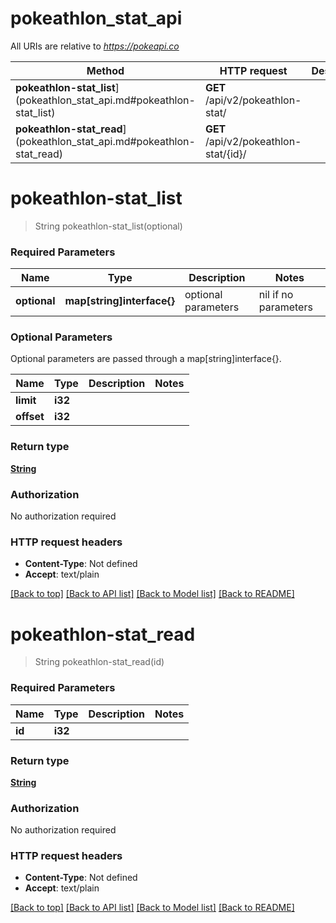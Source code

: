 # pokeathlon_stat_api

All URIs are relative to *https://pokeapi.co*

Method | HTTP request | Description
------------- | ------------- | -------------
**pokeathlon-stat_list**](pokeathlon_stat_api.md#pokeathlon-stat_list) | **GET** /api/v2/pokeathlon-stat/ | 
**pokeathlon-stat_read**](pokeathlon_stat_api.md#pokeathlon-stat_read) | **GET** /api/v2/pokeathlon-stat/{id}/ | 


# **pokeathlon-stat_list**
> String pokeathlon-stat_list(optional)


### Required Parameters

Name | Type | Description  | Notes
------------- | ------------- | ------------- | -------------
 **optional** | **map[string]interface{}** | optional parameters | nil if no parameters

### Optional Parameters
Optional parameters are passed through a map[string]interface{}.

Name | Type | Description  | Notes
------------- | ------------- | ------------- | -------------
 **limit** | **i32**|  | 
 **offset** | **i32**|  | 

### Return type

[**String**](string.md)

### Authorization

No authorization required

### HTTP request headers

 - **Content-Type**: Not defined
 - **Accept**: text/plain

[[Back to top]](#) [[Back to API list]](../README.md#documentation-for-api-endpoints) [[Back to Model list]](../README.md#documentation-for-models) [[Back to README]](../README.md)

# **pokeathlon-stat_read**
> String pokeathlon-stat_read(id)


### Required Parameters

Name | Type | Description  | Notes
------------- | ------------- | ------------- | -------------
  **id** | **i32**|  | 

### Return type

[**String**](string.md)

### Authorization

No authorization required

### HTTP request headers

 - **Content-Type**: Not defined
 - **Accept**: text/plain

[[Back to top]](#) [[Back to API list]](../README.md#documentation-for-api-endpoints) [[Back to Model list]](../README.md#documentation-for-models) [[Back to README]](../README.md)

